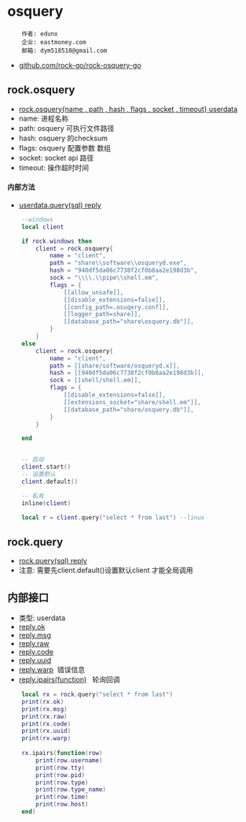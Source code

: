 # osquery

```text
    作者: edunx
    企业: eastmoney.com
    邮箱: dym518518@gmail.com
```

- [github.com/rock-go/rock-osquery-go](https://github.com/rock-go/rock-osquery-go)

## rock.osquery
- [rock.osquery{name , path , hash , flags , socket , timeout} userdata](#)
- name: 进程名称
- path: osquery 可执行文件路径
- hash: osquery 的checksum
- flags: osquery 配置参数 数组
- socket: socket api 路径
- timeout: 操作超时时间

#### 内部方法
- [userdata.query(sql) reply](结果)

```lua
    --windows
    local client

    if rock.windows then
        client = rock.osquery{
            name = "client",
            path = "share\\software\\osqueryd.exe",
            hash = "940df5da06c7738f2cf0b8aa2e198d3b",
            sock = "\\\\.\\pipe\\shell.em",
            flags = {
                [[allow_unsafe]],
                [[disable_extensions=false]],
                [[config_path=.osuqery.conf]],
                [[logger_path=share]],
                [[database_path="share\osquery.db"]],
            }
        }
    else
        client = rock.osquery{
            name = "client",
            path = [[share/software/osqueryd.x]],
            hash = [[940df5da06c7738f2cf0b8aa2e198d3b]],
            sock = [[shell/shell.em]],
            flags = {
                [[disable_extensions=false]],
                [[extensions_socket="share/shell.em"]],
                [[database_path="share/osquery.db"]],
            }
        }

    end


    -- 启动
    client.start()
    -- 设置默认
    client.default()

    -- 私有
    inline(client)

    local r = client.query("select * from last") --linux
```

## rock.query
- [rock.query(sql) reply](#内部接口)
- 注意: 需要先client.default()设置默认client 才能全局调用

## 内部接口
- 类型: userdata
- [reply.ok](#)
- [reply.msg](#)
- [reply.raw](#)
- [reply.code](#)
- [reply.uuid](#)
- [reply.warp](#) &nbsp;错误信息
- [reply.ipairs(function)](#) &nbsp; 轮询回调
```lua
    local rx = rock.query("select * from last")
    print(rx.ok)
    print(rx.msg)
    print(rx.raw)
    print(rx.code)
    print(rx.uuid)
    print(rx.warp)
    
    rx.ipairs(function(row)
        print(row.username)
        print(row.tty)
        print(row.pid)
        print(row.type)
        print(row.type_name)
        print(row.time)
        print(row.host)
    end)
```